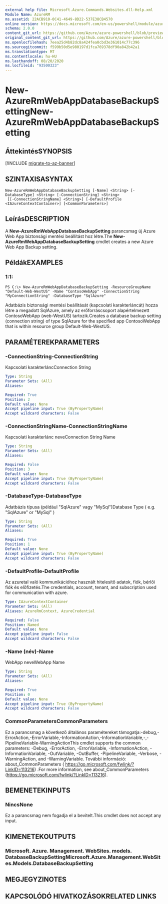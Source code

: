 ```yaml
---
external help file: Microsoft.Azure.Commands.Websites.dll-Help.xml
Module Name: AzureRM
ms.assetid: 22ACB910-0C41-4649-8D22-537E38CB4570
online version: https://docs.microsoft.com/en-us/powershell/module/azurerm.websites/new-azurermwebappdatabasebackupsetting
schema: 2.0.0
content_git_url: https://github.com/Azure/azure-powershell/blob/preview/src/ResourceManager/Websites/Commands.Websites/help/New-AzureRmWebAppDatabaseBackupSetting.md
original_content_git_url: https://github.com/Azure/azure-powershell/blob/preview/src/ResourceManager/Websites/Commands.Websites/help/New-AzureRmWebAppDatabaseBackupSetting.md
ms.openlocfilehash: 7eea25d4b82dc8a424fea0cbd3e361014c77c396
ms.sourcegitcommit: f599b50d5e980197d1fca769378df90a842b42a1
ms.translationtype: MT
ms.contentlocale: hu-HU
ms.lasthandoff: 08/20/2020
ms.locfileid: "93500323"
---
```

# <span data-ttu-id="03267-101">New-AzureRmWebAppDatabaseBackupSetting</span><span class="sxs-lookup"><span data-stu-id="03267-101">New-AzureRmWebAppDatabaseBackupSetting</span></span>

## <span data-ttu-id="03267-102">Áttekintés</span><span class="sxs-lookup"><span data-stu-id="03267-102">SYNOPSIS</span></span>

[!INCLUDE [migrate-to-az-banner](../../includes/migrate-to-az-banner.md)]

## <span data-ttu-id="03267-103">SZINTAXISA</span><span class="sxs-lookup"><span data-stu-id="03267-103">SYNTAX</span></span>

```
New-AzureRmWebAppDatabaseBackupSetting [-Name] <String> [-DatabaseType] <String> [-ConnectionString] <String>
 [[-ConnectionStringName] <String>] [-DefaultProfile <IAzureContextContainer>] [<CommonParameters>]
```

## <span data-ttu-id="03267-104">Leírás</span><span class="sxs-lookup"><span data-stu-id="03267-104">DESCRIPTION</span></span>
<span data-ttu-id="03267-105">A **New-AzureRmWebAppDatabaseBackupSetting** parancsmag új Azure Web App biztonsági mentési beállítást hoz létre.</span><span class="sxs-lookup"><span data-stu-id="03267-105">The **New-AzureRmWebAppDatabaseBackupSetting** cmdlet creates a new Azure Web App Backup setting.</span></span>

## <span data-ttu-id="03267-106">Példák</span><span class="sxs-lookup"><span data-stu-id="03267-106">EXAMPLES</span></span>

### <span data-ttu-id="03267-107">1:</span><span class="sxs-lookup"><span data-stu-id="03267-107">1:</span></span>
```
PS C:\> New-AzureRmWebAppDatabaseBackupSetting -ResourceGroupName "Default-Web-WestUS" -Name "ContosoWebApp" -ConnectionString "MyConnectionString" -DatabaseType "SqlAzure"
```

<span data-ttu-id="03267-108">Adatbázis biztonsági mentési beállítását (kapcsolati karakterláncát) hozza létre a megadott SqlAzure, amely az erőforráscsoport alapértelmezett ContosoWebApp (web-WestUS) tartozik.</span><span class="sxs-lookup"><span data-stu-id="03267-108">Creates a database backup setting (connection string) of type SqlAzure for the specified app ContosoWebApp that is within resource group Default-Web-WestUS.</span></span>

## <span data-ttu-id="03267-109">PARAMÉTEREK</span><span class="sxs-lookup"><span data-stu-id="03267-109">PARAMETERS</span></span>

### <span data-ttu-id="03267-110">-ConnectionString</span><span class="sxs-lookup"><span data-stu-id="03267-110">-ConnectionString</span></span>
<span data-ttu-id="03267-111">Kapcsolati karakterlánc</span><span class="sxs-lookup"><span data-stu-id="03267-111">Connection String</span></span>

```yaml
Type: String
Parameter Sets: (All)
Aliases: 

Required: True
Position: 2
Default value: None
Accept pipeline input: True (ByPropertyName)
Accept wildcard characters: False
```

### <span data-ttu-id="03267-112">-ConnectionStringName</span><span class="sxs-lookup"><span data-stu-id="03267-112">-ConnectionStringName</span></span>
<span data-ttu-id="03267-113">Kapcsolati karakterlánc neve</span><span class="sxs-lookup"><span data-stu-id="03267-113">Connection String Name</span></span>

```yaml
Type: String
Parameter Sets: (All)
Aliases: 

Required: False
Position: 3
Default value: None
Accept pipeline input: True (ByPropertyName)
Accept wildcard characters: False
```

### <span data-ttu-id="03267-114">-DatabaseType</span><span class="sxs-lookup"><span data-stu-id="03267-114">-DatabaseType</span></span>
<span data-ttu-id="03267-115">Adatbázis típusa (például "SqlAzure" vagy "MySql")</span><span class="sxs-lookup"><span data-stu-id="03267-115">Database Type ( e.g. "SqlAzure" or "MySql" )</span></span>

```yaml
Type: String
Parameter Sets: (All)
Aliases: 

Required: True
Position: 1
Default value: None
Accept pipeline input: True (ByPropertyName)
Accept wildcard characters: False
```

### <span data-ttu-id="03267-116">-DefaultProfile</span><span class="sxs-lookup"><span data-stu-id="03267-116">-DefaultProfile</span></span>
<span data-ttu-id="03267-117">Az azuretal való kommunikációhoz használt hitelesítő adatok, fiók, bérlői fiók és előfizetés.</span><span class="sxs-lookup"><span data-stu-id="03267-117">The credentials, account, tenant, and subscription used for communication with azure.</span></span>

```yaml
Type: IAzureContextContainer
Parameter Sets: (All)
Aliases: AzureRmContext, AzureCredential

Required: False
Position: Named
Default value: None
Accept pipeline input: False
Accept wildcard characters: False
```

### <span data-ttu-id="03267-118">-Name (név)</span><span class="sxs-lookup"><span data-stu-id="03267-118">-Name</span></span>
<span data-ttu-id="03267-119">WebApp neve</span><span class="sxs-lookup"><span data-stu-id="03267-119">WebApp Name</span></span>

```yaml
Type: String
Parameter Sets: (All)
Aliases: 

Required: True
Position: 0
Default value: None
Accept pipeline input: True (ByPropertyName)
Accept wildcard characters: False
```

### <span data-ttu-id="03267-120">CommonParameters</span><span class="sxs-lookup"><span data-stu-id="03267-120">CommonParameters</span></span>
<span data-ttu-id="03267-121">Ez a parancsmag a következő általános paramétereket támogatja:-debug,-ErrorAction,-ErrorVariable,-InformationAction,-InformationVariable,-,-PipelineVariable-WarningAction</span><span class="sxs-lookup"><span data-stu-id="03267-121">This cmdlet supports the common parameters: -Debug, -ErrorAction, -ErrorVariable, -InformationAction, -InformationVariable, -OutVariable, -OutBuffer, -PipelineVariable, -Verbose, -WarningAction, and -WarningVariable.</span></span> <span data-ttu-id="03267-122">További információ: about_CommonParameters ( https://go.microsoft.com/fwlink/?LinkID=113216) .</span><span class="sxs-lookup"><span data-stu-id="03267-122">For more information, see about_CommonParameters (https://go.microsoft.com/fwlink/?LinkID=113216).</span></span>

## <span data-ttu-id="03267-123">BEMENETEK</span><span class="sxs-lookup"><span data-stu-id="03267-123">INPUTS</span></span>

### <span data-ttu-id="03267-124">Nincs</span><span class="sxs-lookup"><span data-stu-id="03267-124">None</span></span>
<span data-ttu-id="03267-125">Ez a parancsmag nem fogadja el a bevitelt.</span><span class="sxs-lookup"><span data-stu-id="03267-125">This cmdlet does not accept any input.</span></span>

## <span data-ttu-id="03267-126">KIMENETEK</span><span class="sxs-lookup"><span data-stu-id="03267-126">OUTPUTS</span></span>

### <span data-ttu-id="03267-127">Microsoft. Azure. Management. WebSites. models. DatabaseBackupSetting</span><span class="sxs-lookup"><span data-stu-id="03267-127">Microsoft.Azure.Management.WebSites.Models.DatabaseBackupSetting</span></span>

## <span data-ttu-id="03267-128">MEGJEGYZI</span><span class="sxs-lookup"><span data-stu-id="03267-128">NOTES</span></span>

## <span data-ttu-id="03267-129">KAPCSOLÓDÓ HIVATKOZÁSOK</span><span class="sxs-lookup"><span data-stu-id="03267-129">RELATED LINKS</span></span>

